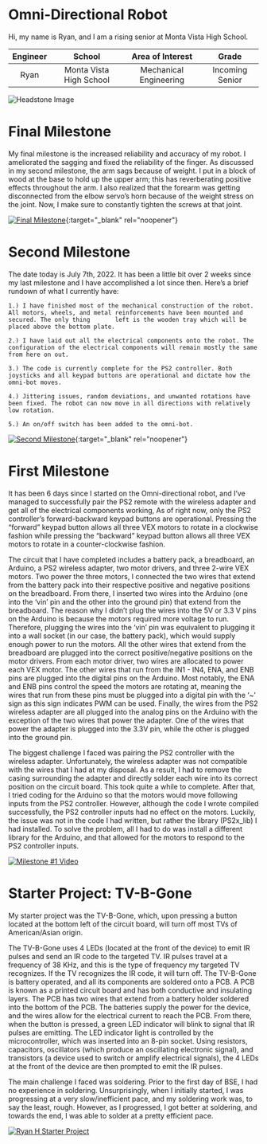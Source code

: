 ﻿# Omni-Directional Robot
Hi, my name is Ryan, and I am a rising senior at Monta Vista High School.

| **Engineer** | **School** | **Area of Interest** | **Grade** |
|:--:|:--:|:--:|:--:|
| Ryan | Monta Vista High School | Mechanical Engineering | Incoming Senior

![Headstone Image](https://lh3.googleusercontent.com/pw/AM-JKLVd_RKZXDbv-9g-FS4-osAxcADfkAJQNDwSvj-4HLe3SLbJkhEs4QIhtkNCkso6Rn3e1cpVuookS0rVkaK18u0loLw12V1pWRHJRzcbV0mqgZxWiuNL220krBZol0HZ02rpaTCKz8qWuoyVamOBqag=s950-no?authuser=0)
  
# Final Milestone
My final milestone is the increased reliability and accuracy of my robot. I ameliorated the sagging and fixed the reliability of the finger. As discussed in my second milestone, the arm sags because of weight. I put in a block of wood at the base to hold up the upper arm; this has reverberating positive effects throughout the arm. I also realized that the forearm was getting disconnected from the elbow servo’s horn because of the weight stress on the joint. Now, I make sure to constantly tighten the screws at that joint. 

[![Final Milestone](https://res.cloudinary.com/marcomontalbano/image/upload/v1612573869/video_to_markdown/images/youtube--F7M7imOVGug-c05b58ac6eb4c4700831b2b3070cd403.jpg )](https://www.youtube.com/watch?v=F7M7imOVGug&feature=emb_logo "Final Milestone"){:target="_blank" rel="noopener"}

# Second Milestone
The date today is July 7th, 2022. It has been a little bit over 2 weeks since my last milestone and I have accomplished a lot since then. Here’s a brief rundown of what I currently have: 

    1.) I have finished most of the mechanical construction of the robot. All motors, wheels, and metal reinforcements have been mounted and secured. The only thing       left is the wooden tray which will be placed above the bottom plate. 
  
    2.) I have laid out all the electrical components onto the robot. The configuration of the electrical components will remain mostly the same from here on out.
 
    3.) The code is currently complete for the PS2 controller. Both joysticks and all keypad buttons are operational and dictate how the omni-bot moves. 
 
    4.) Jittering issues, random deviations, and unwanted rotations have been fixed. The robot can now move in all directions with relatively low rotation. 
  
    5.) An on/off switch has been added to the omni-bot.

[![Second Milestone](https://res.cloudinary.com/marcomontalbano/image/upload/v1612574014/video_to_markdown/images/youtube--y3VAmNlER5Y-c05b58ac6eb4c4700831b2b3070cd403.jpg)](https://www.youtube.com/watch?v=y3VAmNlER5Y&feature=emb_logo "Second Milestone"){:target="_blank" rel="noopener"}

# First Milestone
  

It has been 6 days since I started on the Omni-directional robot, and I’ve managed to successfully pair the PS2 remote with the wireless adapter and get all of the electrical components working, As of right now, only the PS2 controller’s forward-backward keypad buttons are operational. Pressing the “forward” keypad button allows all three VEX motors to rotate in a clockwise fashion while pressing the “backward” keypad button allows all three VEX motors to rotate in a counter-clockwise fashion. 

The circuit that I have completed includes a battery pack, a breadboard, an Arduino, a PS2 wireless adapter, two motor drivers, and three 2-wire VEX motors. Two power the three motors, I connected the two wires that extend from the battery pack into their respective positive and negative positions on the breadboard. From there, I inserted two wires into the Arduino (one into the ‘vin’ pin and the other into the ground pin) that extend from the breadboard. The reason why I didn’t plug the wires into the 5V or 3.3 V pins on the Arduino is because the motors required more voltage to run. Therefore, plugging the wires into the ‘vin’ pin was equivalent to plugging it into a wall socket (in our case, the battery pack), which would supply enough power to run the motors. All the other wires that extend from the breadboard are plugged into the correct positive/negative positions on the motor drivers. From each motor driver, two wires are allocated to power each VEX motor. The other wires that run from the IN1 - IN4, ENA, and ENB pins are plugged into the digital pins on the Arduino. Most notably, the ENA and ENB pins control the speed the motors are rotating at, meaning the wires that run from these pins must be plugged into a digital pin with the ‘~’ sign as this sign indicates PWM can be used. Finally, the wires from the PS2 wireless adapter are all plugged into the analog pins on the Arduino with the exception of the two wires that power the adapter. One of the wires that power the adapter is plugged into the 3.3V pin, while the other is plugged into the ground pin. 

The biggest challenge I faced was pairing the PS2 controller with the wireless adapter. Unfortunately, the wireless adapter was not compatible with the wires that I had at my disposal. As a result, I had to remove the casing surrounding the adapter and directly solder each wire into its correct position on the circuit board. This took quite a while to complete. After that, I tried coding for the Arduino so that the motors would move following inputs from the PS2 controller. However, although the code I wrote compiled successfully, the PS2 controller inputs had no effect on the motors. Luckily, the issue was not in the code I had written, but rather the library (PS2x_lib) I had installed. To solve the problem, all I had to do was install a different library for the Arduino, and that allowed for the motors to respond to the PS2 controller inputs. 



[![Milestone #1 Video](https://res.cloudinary.com/marcomontalbano/image/upload/v1656710570/video_to_markdown/images/youtube--j4AGbipcVsw-c05b58ac6eb4c4700831b2b3070cd403.jpg)](https://www.youtube.com/watch?v=j4AGbipcVsw "Milestone #1 Video")

# Starter Project: TV-B-Gone 


My starter project was the TV-B-Gone, which, upon pressing a button located at the bottom left of the circuit board, will turn off most TVs of American/Asian origin. 

The TV-B-Gone uses 4 LEDs (located at the front of the device) to emit IR pulses and send an IR code to the targeted TV. IR pulses travel at a frequency of 38 KHz, and this is the type of frequency my targeted TV recognizes. If the TV recognizes the IR code, it will turn off. The TV-B-Gone is battery operated, and all its components are soldered onto a PCB. A PCB is known as a printed circuit board and has both conductive and insulating layers. The PCB has two wires that extend from a battery holder soldered into the bottom of the PCB. The batteries supply the power for the device, and the wires allow for the electrical current to reach the PCB. From there, when the button is pressed, a green LED indicator will blink to signal that IR pulses are emitting. The LED indicator light is controlled by the microcontroller, which was inserted into an 8-pin socket. Using resistors, capacitors, oscillators (which produce an oscillating electronic signal), and transistors (a device used to switch or amplify electrical signals), the 4 LEDs at the front of the device are then prompted to emit the IR pulses. 

The main challenge I faced was soldering. Prior to the first day of BSE, I had no experience in soldering. Unsurprisingly, when I initially started, I was progressing at a very slow/inefficient pace, and my soldering work was, to say the least, rough. However, as I progressed, I got better at soldering, and towards the end, I was able to solder at a pretty efficient pace. 


[![Ryan H Starter Project](https://res.cloudinary.com/marcomontalbano/image/upload/v1655500204/video_to_markdown/images/youtube--NJntLOVBBz4-c05b58ac6eb4c4700831b2b3070cd403.jpg)](https://www.youtube.com/watch?v=NJntLOVBBz4 "Ryan H Starter Project")





